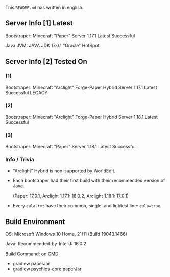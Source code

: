 This `README.md` has written in english.

## Server Info \[1\] Latest

Bootstraper: Minecraft "Paper" Server 1.17.1 Latest Successful

Java JVM: JAVA JDK 17.0.1 "Oracle" HotSpot

## Server Info \[2\] Tested On

### (1)

Bootstraper: Minecraft "Arclight" Forge-Paper Hybrid Server 1.17.1 Latest Successful LEGACY

### (2)

Bootstraper: Minecraft "Arclight" Forge-Paper Hybrid Server 1.18.1 Latest Successful

### (3)

Bootstraper: Minecraft "Paper" Server 1.18.1 Latest Successful

### Info / Trivia

- "Arclight" Hybrid is non-supported by WorldEdit.
- Each bootstraper had their first build with their recommended version of Java.

  (Paper: 17.0.1, Arclight 1.17.1: 16.0.2, Arclight 1.18.1: 17.0.1)
- Every `eula.txt` have their common, single, and lightest line: `eula=true`.

## Build Environment

OS: Microsoft Windows 10 Home, 21H1 (Build 19043.1466)

Java: Recommended-by-InteliJ: 16.0.2

Build Command: on CMD
- gradlew paperJar
- gradlew psychics-core:paperJar
